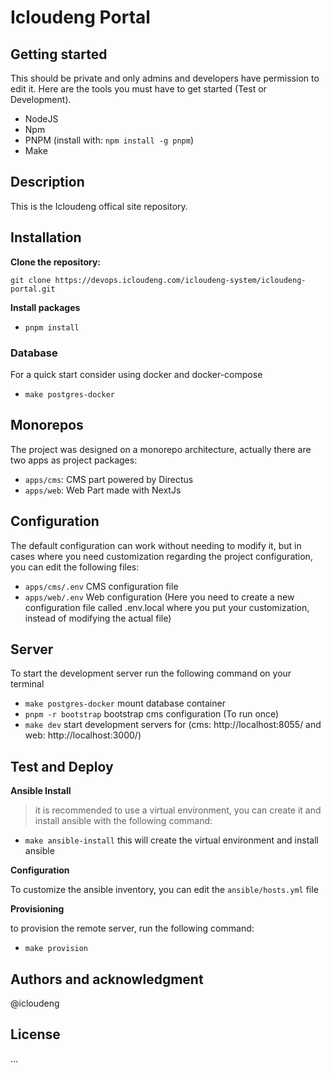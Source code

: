 # Icloudeng Portal

## Getting started

This should be private and only admins and developers have permission to edit it.
Here are the tools you must have to get started (Test or Development).

- NodeJS
- Npm
- PNPM (install with: `npm install -g pnpm`)
- Make

## Description

This is the Icloudeng offical site repository.

## Installation

**Clone the repository:**

```
git clone https://devops.icloudeng.com/icloudeng-system/icloudeng-portal.git
```

**Install packages**

- `pnpm install`

### Database

For a quick start consider using docker and docker-compose

- `make postgres-docker`

## Monorepos

The project was designed on a monorepo architecture, actually there are two apps as project packages:

- `apps/cms`: CMS part powered by Directus
- `apps/web`: Web Part made with NextJs

## Configuration

The default configuration can work without needing to modify it, but in cases where you need customization regarding the project configuration, you can edit the following files:

- `apps/cms/.env` CMS configuration file
- `apps/web/.env` Web configuration (Here you need to create a new configuration file called .env.local where you put your customization, instead of modifying the actual file)

## Server

To start the development server run the following command on your terminal

- `make postgres-docker` mount database container
- `pnpm -r bootstrap` bootstrap cms configuration (To run once)
- `make dev` start development servers for (cms: http://localhost:8055/ and web: http://localhost:3000/)


## Test and Deploy

**Ansible Install**

> it is recommended to use a virtual environment, you can create it and install ansible with the following command:

- `make ansible-install` this will create the virtual environment and install ansible

**Configuration**

To customize the ansible inventory, you can edit the `ansible/hosts.yml` file

**Provisioning**

to provision the remote server, run the following command:

- `make provision`

## Authors and acknowledgment

@icloudeng

## License

...